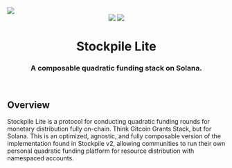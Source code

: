 <img src="https://i.imgur.com/H74336W.png">
<div align="center">
  <img src="https://badgen.net/badge/version/3.0/orange">
  <img src="https://badgen.net/badge/contributions/open/orange">
</div>
<h1 align="center">Stockpile Lite</h1>
<div align="center">
  <h3>A composable quadratic funding stack on Solana.</h3>
</div>
<br>
<h2>Overview</h2>
<p>
  Stockpile Lite is a protocol for conducting quadratic funding rounds for monetary distribution fully on-chain.
  Think Gitcoin Grants Stack, but for Solana. This is an optimized, agnostic, and fully composable version of the implementation found in Stockpile v2, allowing communities to run their own personal quadratic funding platform for resource distribution with namespaced accounts.
</p>